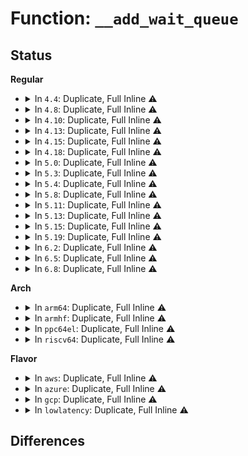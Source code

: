 # Function: <code>__add_wait_queue</code>

## Status
<b>Regular</b>
<ul>
<li>
<details>
<summary>In <code>4.4</code>: Duplicate, Full Inline ⚠️</summary>

**Collision:** Static Duplication

**Inline:** Full

**Transformation:** False

**Instances:**

```
In kernel/sched/wait.c (ffffffff810c321a)
Location: include/linux/wait.h:114
Inline: True
Inline callers:
  - kernel/sched/wait.c:add_wait_queue
  - kernel/sched/wait.c:prepare_to_wait
  - kernel/sched/wait.c:prepare_to_wait_event
```
```
In mm/filemap.c (ffffffff8118c5b9)
Location: include/linux/wait.h:114
Inline: True
Inline callers:
  - mm/filemap.c:add_page_wait_queue
```
```
In fs/fs_pin.c (ffffffff81242116)
Location: include/linux/wait.h:114
Inline: True
Inline callers:
  - fs/fs_pin.c:pin_kill
```
```
In fs/eventpoll.c (ffffffff812555e0)
Location: include/linux/wait.h:114
Inline: True
Inline callers:
  - fs/eventpoll.c:ep_poll
```
```
In fs/eventfd.c (ffffffff81259501)
Location: include/linux/wait.h:114
Inline: True
Inline callers:
  - fs/eventfd.c:eventfd_write
  - fs/eventfd.c:eventfd_ctx_read
```
```
In fs/userfaultfd.c (ffffffff81259be7)
Location: include/linux/wait.h:114
Inline: True
Inline callers:
  - fs/userfaultfd.c:userfaultfd_read
  - fs/userfaultfd.c:userfaultfd_read
  - fs/userfaultfd.c:handle_userfault
```
```
In drivers/pci/access.c (ffffffff8142e675)
Location: include/linux/wait.h:114
Inline: True
Inline callers:
  - drivers/pci/access.c:pci_wait_cfg
```
```
In net/unix/af_unix.c (ffffffff817bd654)
Location: include/linux/wait.h:114
Inline: True
Inline callers:
  - net/unix/af_unix.c:unix_dgram_peer_wake_me
```
</details>
</li>
<li>
<details>
<summary>In <code>4.8</code>: Duplicate, Full Inline ⚠️</summary>

**Collision:** Static Duplication

**Inline:** Full

**Transformation:** False

**Instances:**

```
In kernel/sched/wait.c (ffffffff810c7305)
Location: include/linux/wait.h:165
Inline: True
Inline callers:
  - kernel/sched/wait.c:prepare_to_wait_event
  - kernel/sched/wait.c:prepare_to_wait
  - kernel/sched/wait.c:add_wait_queue
```
```
In mm/filemap.c (ffffffff8119f409)
Location: include/linux/wait.h:165
Inline: True
Inline callers:
  - mm/filemap.c:add_page_wait_queue
```
```
In fs/fs_pin.c (ffffffff8126a46a)
Location: include/linux/wait.h:165
Inline: True
Inline callers:
  - fs/fs_pin.c:pin_kill
```
```
In fs/eventpoll.c (ffffffff8127d914)
Location: include/linux/wait.h:165
Inline: True
Inline callers:
  - fs/eventpoll.c:ep_poll
```
```
In fs/eventfd.c (ffffffff81281ed5)
Location: include/linux/wait.h:165
Inline: True
Inline callers:
  - fs/eventfd.c:eventfd_write
  - fs/eventfd.c:eventfd_ctx_read
```
```
In fs/userfaultfd.c (ffffffff812825fb)
Location: include/linux/wait.h:165
Inline: True
Inline callers:
  - fs/userfaultfd.c:userfaultfd_read
  - fs/userfaultfd.c:userfaultfd_read
  - fs/userfaultfd.c:handle_userfault
```
```
In drivers/pci/access.c (ffffffff81479c35)
Location: include/linux/wait.h:165
Inline: True
Inline callers:
  - drivers/pci/access.c:pci_wait_cfg
```
```
In net/unix/af_unix.c (ffffffff8182a5bf)
Location: include/linux/wait.h:165
Inline: True
Inline callers:
  - net/unix/af_unix.c:unix_dgram_peer_wake_me
```
</details>
</li>
<li>
<details>
<summary>In <code>4.10</code>: Duplicate, Full Inline ⚠️</summary>

**Collision:** Static Duplication

**Inline:** Full

**Transformation:** False

**Instances:**

```
In kernel/sched/wait.c (ffffffff810cd1b4)
Location: include/linux/wait.h:165
Inline: True
Inline callers:
  - kernel/sched/wait.c:prepare_to_wait_event
  - kernel/sched/wait.c:prepare_to_wait
  - kernel/sched/wait.c:add_wait_queue
```
```
In mm/filemap.c (ffffffff811b108e)
Location: include/linux/wait.h:165
Inline: True
Inline callers:
  - mm/filemap.c:do_read_cache_page
  - mm/filemap.c:do_read_cache_page
  - mm/filemap.c:filemap_fault
  - mm/filemap.c:add_page_wait_queue
```
```
In fs/fs_pin.c (ffffffff8127d41a)
Location: include/linux/wait.h:165
Inline: True
Inline callers:
  - fs/fs_pin.c:pin_kill
```
```
In fs/eventpoll.c (ffffffff812914a4)
Location: include/linux/wait.h:165
Inline: True
Inline callers:
  - fs/eventpoll.c:ep_poll
```
```
In fs/eventfd.c (ffffffff81295a05)
Location: include/linux/wait.h:165
Inline: True
Inline callers:
  - fs/eventfd.c:eventfd_write
  - fs/eventfd.c:eventfd_ctx_read
```
```
In fs/userfaultfd.c (ffffffff8129611b)
Location: include/linux/wait.h:165
Inline: True
Inline callers:
  - fs/userfaultfd.c:userfaultfd_read
  - fs/userfaultfd.c:userfaultfd_read
  - fs/userfaultfd.c:handle_userfault
```
```
In drivers/pci/access.c (ffffffff8149b0c5)
Location: include/linux/wait.h:165
Inline: True
Inline callers:
  - drivers/pci/access.c:pci_wait_cfg
```
```
In net/unix/af_unix.c (ffffffff8185c02f)
Location: include/linux/wait.h:165
Inline: True
Inline callers:
  - net/unix/af_unix.c:unix_dgram_peer_wake_me
```
</details>
</li>
<li>
<details>
<summary>In <code>4.13</code>: Duplicate, Full Inline ⚠️</summary>

**Collision:** Static Duplication

**Inline:** Full

**Transformation:** False

**Instances:**

```
In kernel/sched/wait.c (ffffffff810c9910)
Location: include/linux/wait.h:152
Inline: True
Inline callers:
  - kernel/sched/wait.c:prepare_to_wait_event
  - kernel/sched/wait.c:prepare_to_wait
```
```
In fs/fs_pin.c (ffffffff8128af9b)
Location: include/linux/wait.h:152
Inline: True
Inline callers:
  - fs/fs_pin.c:pin_kill
```
```
In fs/eventpoll.c (ffffffff8129e3c5)
Location: include/linux/wait.h:152
Inline: True
Inline callers:
  - fs/eventpoll.c:ep_poll
```
```
In fs/eventfd.c (ffffffff812a2be7)
Location: include/linux/wait.h:152
Inline: True
Inline callers:
  - fs/eventfd.c:eventfd_write
  - fs/eventfd.c:eventfd_ctx_read
```
```
In fs/userfaultfd.c (ffffffff812a3478)
Location: include/linux/wait.h:152
Inline: True
Inline callers:
  - fs/userfaultfd.c:userfaultfd_read
  - fs/userfaultfd.c:userfaultfd_read
  - fs/userfaultfd.c:userfaultfd_read
  - fs/userfaultfd.c:userfaultfd_event_wait_completion
  - fs/userfaultfd.c:handle_userfault
```
```
In drivers/pci/access.c (ffffffff814a4ea5)
Location: include/linux/wait.h:152
Inline: True
Inline callers:
  - drivers/pci/access.c:pci_wait_cfg
```
```
In net/unix/af_unix.c (ffffffff818806c6)
Location: include/linux/wait.h:152
Inline: True
Inline callers:
  - net/unix/af_unix.c:unix_dgram_peer_wake_me
```
</details>
</li>
<li>
<details>
<summary>In <code>4.15</code>: Duplicate, Full Inline ⚠️</summary>

**Collision:** Static Duplication

**Inline:** Full

**Transformation:** False

**Instances:**

```
In kernel/sched/wait.c (ffffffff810d1133)
Location: include/linux/wait.h:154
Inline: True
Inline callers:
  - kernel/sched/wait.c:prepare_to_wait_event
  - kernel/sched/wait.c:prepare_to_wait
  - kernel/sched/wait.c:add_wait_queue
```
```
In fs/fs_pin.c (ffffffff812adad9)
Location: include/linux/wait.h:154
Inline: True
Inline callers:
  - fs/fs_pin.c:pin_kill
```
```
In fs/eventpoll.c (ffffffff812c18b5)
Location: include/linux/wait.h:154
Inline: True
Inline callers:
  - fs/eventpoll.c:ep_poll
```
```
In fs/eventfd.c (ffffffff812c5f2c)
Location: include/linux/wait.h:154
Inline: True
Inline callers:
  - fs/eventfd.c:eventfd_write
  - fs/eventfd.c:eventfd_ctx_read
```
```
In fs/userfaultfd.c (ffffffff812c6a11)
Location: include/linux/wait.h:154
Inline: True
Inline callers:
  - fs/userfaultfd.c:userfaultfd_read
  - fs/userfaultfd.c:userfaultfd_read
  - fs/userfaultfd.c:userfaultfd_read
  - fs/userfaultfd.c:userfaultfd_event_wait_completion
  - fs/userfaultfd.c:handle_userfault
```
```
In drivers/pci/access.c (ffffffff814e3c7f)
Location: include/linux/wait.h:154
Inline: True
Inline callers:
  - drivers/pci/access.c:pci_wait_cfg
```
```
In net/unix/af_unix.c (ffffffff81901856)
Location: include/linux/wait.h:154
Inline: True
Inline callers:
  - net/unix/af_unix.c:unix_dgram_peer_wake_me
```
</details>
</li>
<li>
<details>
<summary>In <code>4.18</code>: Duplicate, Full Inline ⚠️</summary>

**Collision:** Static Duplication

**Inline:** Full

**Transformation:** False

**Instances:**

```
In kernel/sched/wait.c (ffffffff810d9646)
Location: include/linux/wait.h:154
Inline: True
Inline callers:
  - kernel/sched/wait.c:prepare_to_wait_event
  - kernel/sched/wait.c:prepare_to_wait
  - kernel/sched/wait.c:add_wait_queue
```
```
In fs/fs_pin.c (ffffffff812d588a)
Location: include/linux/wait.h:154
Inline: True
Inline callers:
  - fs/fs_pin.c:pin_kill
```
```
In fs/eventpoll.c (ffffffff812ea6f8)
Location: include/linux/wait.h:154
Inline: True
Inline callers:
  - fs/eventpoll.c:ep_poll
```
```
In fs/eventfd.c (ffffffff812ef1d8)
Location: include/linux/wait.h:154
Inline: True
Inline callers:
  - fs/eventfd.c:eventfd_write
  - fs/eventfd.c:eventfd_read
```
```
In fs/userfaultfd.c (ffffffff812f0dd2)
Location: include/linux/wait.h:154
Inline: True
Inline callers:
  - fs/userfaultfd.c:userfaultfd_read
  - fs/userfaultfd.c:userfaultfd_read
  - fs/userfaultfd.c:userfaultfd_read
  - fs/userfaultfd.c:userfaultfd_event_wait_completion
  - fs/userfaultfd.c:handle_userfault
```
```
In drivers/pci/access.c (ffffffff815136aa)
Location: include/linux/wait.h:154
Inline: True
Inline callers:
  - drivers/pci/access.c:pci_wait_cfg
```
```
In net/unix/af_unix.c (ffffffff8195944f)
Location: include/linux/wait.h:154
Inline: True
Inline callers:
  - net/unix/af_unix.c:unix_dgram_peer_wake_me
```
</details>
</li>
<li>
<details>
<summary>In <code>5.0</code>: Duplicate, Full Inline ⚠️</summary>

**Collision:** Static Duplication

**Inline:** Full

**Transformation:** False

**Instances:**

```
In kernel/sched/wait.c (ffffffff810e3140)
Location: include/linux/wait.h:154
Inline: True
Inline callers:
  - kernel/sched/wait.c:prepare_to_wait_event
  - kernel/sched/wait.c:prepare_to_wait
  - kernel/sched/wait.c:add_wait_queue
```
```
In fs/fs_pin.c (ffffffff812eac5a)
Location: include/linux/wait.h:154
Inline: True
Inline callers:
  - fs/fs_pin.c:pin_kill
```
```
In fs/eventpoll.c (ffffffff813009d1)
Location: include/linux/wait.h:154
Inline: True
Inline callers:
  - fs/eventpoll.c:ep_poll
```
```
In fs/eventfd.c (ffffffff81303b68)
Location: include/linux/wait.h:154
Inline: True
Inline callers:
  - fs/eventfd.c:eventfd_write
  - fs/eventfd.c:eventfd_read
```
```
In fs/userfaultfd.c (ffffffff813044e1)
Location: include/linux/wait.h:154
Inline: True
Inline callers:
  - fs/userfaultfd.c:userfaultfd_read
  - fs/userfaultfd.c:userfaultfd_read
  - fs/userfaultfd.c:userfaultfd_event_wait_completion
  - fs/userfaultfd.c:handle_userfault
```
```
In block/blk-mq.c (ffffffff814a9f9c)
Location: include/linux/wait.h:154
Inline: True
Inline callers:
  - block/blk-mq.c:blk_mq_dispatch_rq_list
```
```
In drivers/pci/access.c (ffffffff81528e0a)
Location: include/linux/wait.h:154
Inline: True
Inline callers:
  - drivers/pci/access.c:pci_wait_cfg
```
```
In net/unix/af_unix.c (ffffffff8198dfe3)
Location: include/linux/wait.h:154
Inline: True
Inline callers:
  - net/unix/af_unix.c:unix_dgram_peer_wake_me
```
</details>
</li>
<li>
<details>
<summary>In <code>5.3</code>: Duplicate, Full Inline ⚠️</summary>

**Collision:** Static Duplication

**Inline:** Full

**Transformation:** False

**Instances:**

```
In kernel/sched/wait.c (ffffffff810e9d81)
Location: include/linux/wait.h:167
Inline: True
Inline callers:
  - kernel/sched/wait.c:prepare_to_wait_event
  - kernel/sched/wait.c:prepare_to_wait
  - kernel/sched/wait.c:add_wait_queue
```
```
In fs/fs_pin.c (ffffffff813096c7)
Location: include/linux/wait.h:167
Inline: True
Inline callers:
  - fs/fs_pin.c:pin_kill
```
```
In fs/eventpoll.c (ffffffff81321c6f)
Location: include/linux/wait.h:167
Inline: True
Inline callers:
  - fs/eventpoll.c:ep_poll
```
```
In fs/eventfd.c (ffffffff81325137)
Location: include/linux/wait.h:167
Inline: True
Inline callers:
  - fs/eventfd.c:eventfd_write
  - fs/eventfd.c:eventfd_read
```
```
In fs/userfaultfd.c (ffffffff8132637f)
Location: include/linux/wait.h:167
Inline: True
Inline callers:
  - fs/userfaultfd.c:userfaultfd_read
  - fs/userfaultfd.c:userfaultfd_read
  - fs/userfaultfd.c:userfaultfd_event_wait_completion
  - fs/userfaultfd.c:handle_userfault
```
```
In block/blk-mq.c (ffffffff814d7f5e)
Location: include/linux/wait.h:167
Inline: True
Inline callers:
  - block/blk-mq.c:blk_mq_dispatch_rq_list
```
```
In drivers/pci/access.c (ffffffff81558013)
Location: include/linux/wait.h:167
Inline: True
Inline callers:
  - drivers/pci/access.c:pci_wait_cfg
```
```
In net/unix/af_unix.c (ffffffff819f956d)
Location: include/linux/wait.h:167
Inline: True
Inline callers:
  - net/unix/af_unix.c:unix_dgram_peer_wake_me
```
</details>
</li>
<li>
<details>
<summary>In <code>5.4</code>: Duplicate, Full Inline ⚠️</summary>

**Collision:** Static Duplication

**Inline:** Full

**Transformation:** False

**Instances:**

```
In kernel/sched/wait.c (ffffffff810f5751)
Location: include/linux/wait.h:167
Inline: True
Inline callers:
  - kernel/sched/wait.c:prepare_to_wait_event
  - kernel/sched/wait.c:prepare_to_wait
  - kernel/sched/wait.c:add_wait_queue
```
```
In fs/fs_pin.c (ffffffff8131c737)
Location: include/linux/wait.h:167
Inline: True
Inline callers:
  - fs/fs_pin.c:pin_kill
```
```
In fs/eventpoll.c (ffffffff813341ca)
Location: include/linux/wait.h:167
Inline: True
Inline callers:
  - fs/eventpoll.c:ep_poll
```
```
In fs/eventfd.c (ffffffff81337ec7)
Location: include/linux/wait.h:167
Inline: True
Inline callers:
  - fs/eventfd.c:eventfd_write
  - fs/eventfd.c:eventfd_read
```
```
In fs/userfaultfd.c (ffffffff8133910f)
Location: include/linux/wait.h:167
Inline: True
Inline callers:
  - fs/userfaultfd.c:userfaultfd_read
  - fs/userfaultfd.c:userfaultfd_read
  - fs/userfaultfd.c:userfaultfd_event_wait_completion
  - fs/userfaultfd.c:handle_userfault
```
```
In block/blk-mq.c (ffffffff814f12f0)
Location: include/linux/wait.h:167
Inline: True
Inline callers:
  - block/blk-mq.c:blk_mq_dispatch_rq_list
```
```
In drivers/pci/access.c (ffffffff81579623)
Location: include/linux/wait.h:167
Inline: True
Inline callers:
  - drivers/pci/access.c:pci_wait_cfg
```
```
In net/unix/af_unix.c (ffffffff81a301cd)
Location: include/linux/wait.h:167
Inline: True
Inline callers:
  - net/unix/af_unix.c:unix_dgram_peer_wake_me
```
</details>
</li>
<li>
<details>
<summary>In <code>5.8</code>: Duplicate, Full Inline ⚠️</summary>

**Collision:** Static Duplication

**Inline:** Full

**Transformation:** False

**Instances:**

```
In kernel/sched/wait.c (ffffffff810ff001)
Location: include/linux/wait.h:168
Inline: True
Inline callers:
  - kernel/sched/wait.c:prepare_to_wait_event
  - kernel/sched/wait.c:prepare_to_wait
  - kernel/sched/wait.c:add_wait_queue
```
```
In fs/fs_pin.c (ffffffff81356477)
Location: include/linux/wait.h:168
Inline: True
Inline callers:
  - fs/fs_pin.c:pin_kill
```
```
In fs/eventpoll.c (ffffffff8136e7b6)
Location: include/linux/wait.h:168
Inline: True
Inline callers:
  - fs/eventpoll.c:ep_poll
```
```
In fs/eventfd.c (ffffffff81371bf7)
Location: include/linux/wait.h:168
Inline: True
Inline callers:
  - fs/eventfd.c:eventfd_write
  - fs/eventfd.c:eventfd_read
```
```
In fs/userfaultfd.c (ffffffff81373c6b)
Location: include/linux/wait.h:168
Inline: True
Inline callers:
  - fs/userfaultfd.c:userfaultfd_ctx_read
  - fs/userfaultfd.c:userfaultfd_ctx_read
  - fs/userfaultfd.c:userfaultfd_event_wait_completion
  - fs/userfaultfd.c:handle_userfault
```
```
In block/blk-mq.c (ffffffff81551a77)
Location: include/linux/wait.h:168
Inline: True
Inline callers:
  - block/blk-mq.c:blk_mq_mark_tag_wait
```
```
In net/unix/af_unix.c (ffffffff81b24988)
Location: include/linux/wait.h:168
Inline: True
Inline callers:
  - net/unix/af_unix.c:unix_dgram_peer_wake_me
```
</details>
</li>
<li>
<details>
<summary>In <code>5.11</code>: Duplicate, Full Inline ⚠️</summary>

**Collision:** Static Duplication

**Inline:** Full

**Transformation:** False

**Instances:**

```
In kernel/sched/wait.c (ffffffff810fd88b)
Location: include/linux/wait.h:171
Inline: True
Inline callers:
  - kernel/sched/wait.c:prepare_to_wait_event
  - kernel/sched/wait.c:prepare_to_wait
  - kernel/sched/wait.c:add_wait_queue_priority
  - kernel/sched/wait.c:add_wait_queue
```
```
In fs/fs_pin.c (ffffffff81362dc3)
Location: include/linux/wait.h:171
Inline: True
Inline callers:
  - fs/fs_pin.c:pin_kill
```
```
In fs/eventpoll.c (ffffffff8137bb62)
Location: include/linux/wait.h:171
Inline: True
Inline callers:
  - fs/eventpoll.c:ep_poll
```
```
In fs/eventfd.c (ffffffff8137f9b9)
Location: include/linux/wait.h:171
Inline: True
Inline callers:
  - fs/eventfd.c:eventfd_write
  - fs/eventfd.c:eventfd_read
```
```
In fs/userfaultfd.c (ffffffff81381bd7)
Location: include/linux/wait.h:171
Inline: True
Inline callers:
  - fs/userfaultfd.c:userfaultfd_ctx_read
  - fs/userfaultfd.c:userfaultfd_ctx_read
  - fs/userfaultfd.c:userfaultfd_event_wait_completion
  - fs/userfaultfd.c:handle_userfault
```
```
In block/blk-mq.c (ffffffff8156dbff)
Location: include/linux/wait.h:171
Inline: True
Inline callers:
  - block/blk-mq.c:blk_mq_mark_tag_wait
```
```
In net/unix/af_unix.c (ffffffff81b3365e)
Location: include/linux/wait.h:171
Inline: True
Inline callers:
  - net/unix/af_unix.c:unix_dgram_peer_wake_me
```
</details>
</li>
<li>
<details>
<summary>In <code>5.13</code>: Duplicate, Full Inline ⚠️</summary>

**Collision:** Static Duplication

**Inline:** Full

**Transformation:** False

**Instances:**

```
In kernel/sched/wait.c (ffffffff810ffc6b)
Location: include/linux/wait.h:171
Inline: True
Inline callers:
  - kernel/sched/wait.c:prepare_to_wait_event
  - kernel/sched/wait.c:prepare_to_wait
  - kernel/sched/wait.c:add_wait_queue_priority
  - kernel/sched/wait.c:add_wait_queue
```
```
In fs/fs_pin.c (ffffffff81369863)
Location: include/linux/wait.h:171
Inline: True
Inline callers:
  - fs/fs_pin.c:pin_kill
```
```
In fs/eventpoll.c (ffffffff813822e2)
Location: include/linux/wait.h:171
Inline: True
Inline callers:
  - fs/eventpoll.c:ep_poll
```
```
In fs/eventfd.c (ffffffff81386638)
Location: include/linux/wait.h:171
Inline: True
Inline callers:
  - fs/eventfd.c:eventfd_write
  - fs/eventfd.c:eventfd_read
```
```
In fs/userfaultfd.c (ffffffff81388c3e)
Location: include/linux/wait.h:171
Inline: True
Inline callers:
  - fs/userfaultfd.c:userfaultfd_ctx_read
  - fs/userfaultfd.c:userfaultfd_ctx_read
  - fs/userfaultfd.c:userfaultfd_event_wait_completion
  - fs/userfaultfd.c:handle_userfault
```
```
In fs/io-wq.c (ffffffff813a3046)
Location: include/linux/wait.h:171
Inline: True
Inline callers:
  - fs/io-wq.c:io_worker_handle_work
```
```
In block/blk-mq.c (ffffffff815756df)
Location: include/linux/wait.h:171
Inline: True
Inline callers:
  - block/blk-mq.c:blk_mq_mark_tag_wait
```
```
In net/unix/af_unix.c (ffffffff81b2156e)
Location: include/linux/wait.h:171
Inline: True
Inline callers:
  - net/unix/af_unix.c:unix_dgram_peer_wake_me
```
</details>
</li>
<li>
<details>
<summary>In <code>5.15</code>: Duplicate, Full Inline ⚠️</summary>

**Collision:** Static Duplication

**Inline:** Full

**Transformation:** False

**Instances:**

```
In kernel/sched/wait.c (ffffffff8111bd50)
Location: include/linux/wait.h:171
Inline: True
Inline callers:
  - kernel/sched/wait.c:prepare_to_wait_event
  - kernel/sched/wait.c:prepare_to_wait
  - kernel/sched/wait.c:add_wait_queue_priority
  - kernel/sched/wait.c:add_wait_queue
```
```
In fs/fs_pin.c (ffffffff813b8563)
Location: include/linux/wait.h:171
Inline: True
Inline callers:
  - fs/fs_pin.c:pin_kill
```
```
In fs/eventpoll.c (ffffffff813cf550)
Location: include/linux/wait.h:171
Inline: True
Inline callers:
  - fs/eventpoll.c:ep_poll
```
```
In fs/eventfd.c (ffffffff813d3908)
Location: include/linux/wait.h:171
Inline: True
Inline callers:
  - fs/eventfd.c:eventfd_write
  - fs/eventfd.c:eventfd_read
```
```
In fs/userfaultfd.c (ffffffff813d5f58)
Location: include/linux/wait.h:171
Inline: True
Inline callers:
  - fs/userfaultfd.c:userfaultfd_ctx_read
  - fs/userfaultfd.c:userfaultfd_ctx_read
  - fs/userfaultfd.c:userfaultfd_event_wait_completion
  - fs/userfaultfd.c:handle_userfault
```
```
In fs/io-wq.c (ffffffff813f1c31)
Location: include/linux/wait.h:171
Inline: True
```
```
In block/blk-mq.c (ffffffff815da3df)
Location: include/linux/wait.h:171
Inline: True
Inline callers:
  - block/blk-mq.c:blk_mq_mark_tag_wait
```
```
In net/unix/af_unix.c (ffffffff81be670e)
Location: include/linux/wait.h:171
Inline: True
Inline callers:
  - net/unix/af_unix.c:unix_dgram_peer_wake_me
```
</details>
</li>
<li>
<details>
<summary>In <code>5.19</code>: Duplicate, Full Inline ⚠️</summary>

**Collision:** Static Duplication

**Inline:** Full

**Transformation:** False

**Instances:**

```
In kernel/sched/build_utility.c (ffffffff8113fb81)
Location: include/linux/wait.h:171
Inline: True
Inline callers:
  - kernel/sched/build_utility.c:prepare_to_wait_event
  - kernel/sched/build_utility.c:add_wait_queue_priority
  - kernel/sched/build_utility.c:add_wait_queue
  - kernel/sched/build_utility.c:__wait_on_bit
```
```
In fs/fs_pin.c (ffffffff8143de56)
Location: include/linux/wait.h:171
Inline: True
Inline callers:
  - fs/fs_pin.c:pin_kill
```
```
In fs/eventpoll.c (ffffffff8145830a)
Location: include/linux/wait.h:171
Inline: True
Inline callers:
  - fs/eventpoll.c:ep_poll
```
```
In fs/eventfd.c (ffffffff8145cdf0)
Location: include/linux/wait.h:171
Inline: True
Inline callers:
  - fs/eventfd.c:eventfd_write
  - fs/eventfd.c:eventfd_read
```
```
In fs/userfaultfd.c (ffffffff8145dc38)
Location: include/linux/wait.h:171
Inline: True
Inline callers:
  - fs/userfaultfd.c:userfaultfd_ctx_read
  - fs/userfaultfd.c:userfaultfd_ctx_read
  - fs/userfaultfd.c:userfaultfd_event_wait_completion
  - fs/userfaultfd.c:handle_userfault
```
```
In block/blk-mq.c (ffffffff816884cf)
Location: include/linux/wait.h:171
Inline: True
Inline callers:
  - block/blk-mq.c:blk_mq_mark_tag_wait
```
```
In io_uring/io-wq.c (ffffffff816d98b0)
Location: include/linux/wait.h:171
Inline: True
```
```
In net/unix/af_unix.c (ffffffff81d7d402)
Location: include/linux/wait.h:171
Inline: True
Inline callers:
  - net/unix/af_unix.c:unix_dgram_peer_wake_me
```
</details>
</li>
<li>
<details>
<summary>In <code>6.2</code>: Duplicate, Full Inline ⚠️</summary>

**Collision:** Static Duplication

**Inline:** Full

**Transformation:** False

**Instances:**

```
In kernel/sched/build_utility.c (ffffffff8116a761)
Location: include/linux/wait.h:171
Inline: True
Inline callers:
  - kernel/sched/build_utility.c:prepare_to_wait_event
  - kernel/sched/build_utility.c:add_wait_queue_priority
  - kernel/sched/build_utility.c:add_wait_queue
  - kernel/sched/build_utility.c:__wait_on_bit
```
```
In fs/fs_pin.c (ffffffff814cc816)
Location: include/linux/wait.h:171
Inline: True
Inline callers:
  - fs/fs_pin.c:pin_kill
```
```
In fs/eventpoll.c (ffffffff814e7c3a)
Location: include/linux/wait.h:171
Inline: True
Inline callers:
  - fs/eventpoll.c:ep_poll
```
```
In fs/eventfd.c (ffffffff814ec4b9)
Location: include/linux/wait.h:171
Inline: True
Inline callers:
  - fs/eventfd.c:eventfd_write
  - fs/eventfd.c:eventfd_read
```
```
In fs/userfaultfd.c (ffffffff814ed698)
Location: include/linux/wait.h:171
Inline: True
Inline callers:
  - fs/userfaultfd.c:userfaultfd_ctx_read
  - fs/userfaultfd.c:userfaultfd_ctx_read
  - fs/userfaultfd.c:userfaultfd_event_wait_completion
  - fs/userfaultfd.c:handle_userfault
```
```
In block/blk-mq.c (ffffffff8174697e)
Location: include/linux/wait.h:171
Inline: True
Inline callers:
  - block/blk-mq.c:blk_mq_mark_tag_wait
```
```
In io_uring/io-wq.c (ffffffff817a5790)
Location: include/linux/wait.h:171
Inline: True
```
```
In net/unix/af_unix.c (ffffffff81f4a923)
Location: include/linux/wait.h:171
Inline: True
Inline callers:
  - net/unix/af_unix.c:unix_dgram_peer_wake_me
```
</details>
</li>
<li>
<details>
<summary>In <code>6.5</code>: Duplicate, Full Inline ⚠️</summary>

**Collision:** Static Duplication

**Inline:** Full

**Transformation:** False

**Instances:**

```
In kernel/sched/build_utility.c (ffffffff8117ae71)
Location: include/linux/wait.h:171
Inline: True
Inline callers:
  - kernel/sched/build_utility.c:prepare_to_wait_event
  - kernel/sched/build_utility.c:add_wait_queue_priority
  - kernel/sched/build_utility.c:add_wait_queue
  - kernel/sched/build_utility.c:__wait_on_bit
```
```
In fs/fs_pin.c (ffffffff81502a56)
Location: include/linux/wait.h:171
Inline: True
Inline callers:
  - fs/fs_pin.c:pin_kill
```
```
In fs/eventpoll.c (ffffffff8151deed)
Location: include/linux/wait.h:171
Inline: True
Inline callers:
  - fs/eventpoll.c:ep_poll
```
```
In fs/userfaultfd.c (ffffffff815246a8)
Location: include/linux/wait.h:171
Inline: True
Inline callers:
  - fs/userfaultfd.c:userfaultfd_ctx_read
  - fs/userfaultfd.c:userfaultfd_ctx_read
  - fs/userfaultfd.c:userfaultfd_event_wait_completion
  - fs/userfaultfd.c:handle_userfault
```
```
In block/blk-mq.c (ffffffff81783bde)
Location: include/linux/wait.h:171
Inline: True
Inline callers:
  - block/blk-mq.c:blk_mq_mark_tag_wait
```
```
In io_uring/io-wq.c (ffffffff817e675c)
Location: include/linux/wait.h:171
Inline: True
```
```
In net/unix/af_unix.c (ffffffff81faa5c3)
Location: include/linux/wait.h:171
Inline: True
Inline callers:
  - net/unix/af_unix.c:unix_dgram_peer_wake_me
```
</details>
</li>
<li>
<details>
<summary>In <code>6.8</code>: Duplicate, Full Inline ⚠️</summary>

**Collision:** Static Duplication

**Inline:** Full

**Transformation:** False

**Instances:**

```
In kernel/sched/build_utility.c (ffffffff81188881)
Location: include/linux/wait.h:169
Inline: True
Inline callers:
  - kernel/sched/build_utility.c:prepare_to_wait_event
  - kernel/sched/build_utility.c:add_wait_queue_priority
  - kernel/sched/build_utility.c:add_wait_queue
  - kernel/sched/build_utility.c:__wait_on_bit
```
```
In fs/fs_pin.c (ffffffff815376a6)
Location: include/linux/wait.h:169
Inline: True
Inline callers:
  - fs/fs_pin.c:pin_kill
```
```
In fs/eventpoll.c (ffffffff815524cd)
Location: include/linux/wait.h:169
Inline: True
Inline callers:
  - fs/eventpoll.c:ep_poll
```
```
In fs/userfaultfd.c (ffffffff8155b198)
Location: include/linux/wait.h:169
Inline: True
Inline callers:
  - fs/userfaultfd.c:userfaultfd_ctx_read
  - fs/userfaultfd.c:userfaultfd_ctx_read
  - fs/userfaultfd.c:userfaultfd_event_wait_completion
  - fs/userfaultfd.c:handle_userfault
```
```
In block/blk-mq.c (ffffffff817c5f46)
Location: include/linux/wait.h:169
Inline: True
Inline callers:
  - block/blk-mq.c:blk_mq_mark_tag_wait
```
```
In io_uring/io-wq.c (ffffffff8182c51c)
Location: include/linux/wait.h:169
Inline: True
```
```
In net/unix/af_unix.c (ffffffff820779e3)
Location: include/linux/wait.h:169
Inline: True
Inline callers:
  - net/unix/af_unix.c:unix_dgram_peer_wake_me
```
</details>
</li>
</ul>
<b>Arch</b>
<ul>
<li>
<details>
<summary>In <code>arm64</code>: Duplicate, Full Inline ⚠️</summary>

**Collision:** Static Duplication

**Inline:** Full

**Transformation:** False

**Instances:**

```
In kernel/sched/wait.c (ffff800010158370)
Location: include/linux/wait.h:167
Inline: True
Inline callers:
  - kernel/sched/wait.c:prepare_to_wait_event
  - kernel/sched/wait.c:prepare_to_wait
  - kernel/sched/wait.c:add_wait_queue
```
```
In fs/fs_pin.c (ffff8000103d420c)
Location: include/linux/wait.h:167
Inline: True
Inline callers:
  - fs/fs_pin.c:pin_kill
```
```
In fs/eventpoll.c (ffff8000103f29fc)
Location: include/linux/wait.h:167
Inline: True
Inline callers:
  - fs/eventpoll.c:ep_poll
```
```
In fs/eventfd.c (ffff8000103f6430)
Location: include/linux/wait.h:167
Inline: True
Inline callers:
  - fs/eventfd.c:eventfd_write
  - fs/eventfd.c:eventfd_read
```
```
In fs/userfaultfd.c (ffff8000103f7144)
Location: include/linux/wait.h:167
Inline: True
Inline callers:
  - fs/userfaultfd.c:userfaultfd_read
  - fs/userfaultfd.c:userfaultfd_read
  - fs/userfaultfd.c:userfaultfd_event_wait_completion
  - fs/userfaultfd.c:handle_userfault
```
```
In block/blk-mq.c (ffff8000105f084c)
Location: include/linux/wait.h:167
Inline: True
Inline callers:
  - block/blk-mq.c:blk_mq_dispatch_rq_list
```
```
In drivers/pci/access.c (0)
Location: include/linux/wait.h:167
Inline: True
Inline callers:
  - drivers/pci/access.c:pci_wait_cfg
```
```
In net/unix/af_unix.c (ffff800010cefe3c)
Location: include/linux/wait.h:167
Inline: True
Inline callers:
  - net/unix/af_unix.c:unix_dgram_peer_wake_me
```
</details>
</li>
<li>
<details>
<summary>In <code>armhf</code>: Duplicate, Full Inline ⚠️</summary>

**Collision:** Static Duplication

**Inline:** Full

**Transformation:** False

**Instances:**

```
In kernel/sched/wait.c (c03a5f08)
Location: include/linux/wait.h:167
Inline: True
Inline callers:
  - kernel/sched/wait.c:prepare_to_wait_event
  - kernel/sched/wait.c:prepare_to_wait
  - kernel/sched/wait.c:add_wait_queue
```
```
In fs/fs_pin.c (c05ae34c)
Location: include/linux/wait.h:167
Inline: True
Inline callers:
  - fs/fs_pin.c:pin_kill
```
```
In fs/eventpoll.c (c05c6824)
Location: include/linux/wait.h:167
Inline: True
Inline callers:
  - fs/eventpoll.c:do_epoll_wait
```
```
In fs/eventfd.c (c05caeb0)
Location: include/linux/wait.h:167
Inline: True
Inline callers:
  - fs/eventfd.c:eventfd_write
  - fs/eventfd.c:eventfd_read
```
```
In fs/userfaultfd.c (c05cb714)
Location: include/linux/wait.h:167
Inline: True
Inline callers:
  - fs/userfaultfd.c:userfaultfd_ctx_read
  - fs/userfaultfd.c:userfaultfd_ctx_read
  - fs/userfaultfd.c:userfaultfd_event_wait_completion
  - fs/userfaultfd.c:handle_userfault
```
```
In block/blk-mq.c (c079c98c)
Location: include/linux/wait.h:167
Inline: True
Inline callers:
  - block/blk-mq.c:blk_mq_dispatch_rq_list
```
```
In drivers/pci/access.c (c0877588)
Location: include/linux/wait.h:167
Inline: True
Inline callers:
  - drivers/pci/access.c:pci_wait_cfg
```
```
In net/unix/af_unix.c (c0df6868)
Location: include/linux/wait.h:167
Inline: True
Inline callers:
  - net/unix/af_unix.c:unix_dgram_peer_wake_me
```
</details>
</li>
<li>
<details>
<summary>In <code>ppc64el</code>: Duplicate, Full Inline ⚠️</summary>

**Collision:** Static Duplication

**Inline:** Full

**Transformation:** False

**Instances:**

```
In kernel/sched/wait.c (c0000000001acfb0)
Location: include/linux/wait.h:167
Inline: True
Inline callers:
  - kernel/sched/wait.c:prepare_to_wait_event
  - kernel/sched/wait.c:prepare_to_wait
  - kernel/sched/wait.c:add_wait_queue
```
```
In fs/fs_pin.c (c0000000004d6de0)
Location: include/linux/wait.h:167
Inline: True
Inline callers:
  - fs/fs_pin.c:pin_kill
```
```
In fs/eventpoll.c (c0000000004f858c)
Location: include/linux/wait.h:167
Inline: True
Inline callers:
  - fs/eventpoll.c:ep_poll
```
```
In fs/eventfd.c (c0000000004fe750)
Location: include/linux/wait.h:167
Inline: True
Inline callers:
  - fs/eventfd.c:eventfd_write
  - fs/eventfd.c:eventfd_read
```
```
In fs/userfaultfd.c (c000000000500cbc)
Location: include/linux/wait.h:167
Inline: True
Inline callers:
  - fs/userfaultfd.c:userfaultfd_ctx_read
  - fs/userfaultfd.c:userfaultfd_ctx_read
  - fs/userfaultfd.c:userfaultfd_event_wait_completion
  - fs/userfaultfd.c:handle_userfault
```
```
In block/blk-mq.c (c00000000078720c)
Location: include/linux/wait.h:167
Inline: True
Inline callers:
  - block/blk-mq.c:blk_mq_dispatch_rq_list
```
```
In drivers/pci/access.c (c0000000008536a8)
Location: include/linux/wait.h:167
Inline: True
Inline callers:
  - drivers/pci/access.c:pci_wait_cfg
```
```
In net/unix/af_unix.c (c000000000e15784)
Location: include/linux/wait.h:167
Inline: True
Inline callers:
  - net/unix/af_unix.c:unix_dgram_peer_wake_me
```
</details>
</li>
<li>
<details>
<summary>In <code>riscv64</code>: Duplicate, Full Inline ⚠️</summary>

**Collision:** Static Duplication

**Inline:** Full

**Transformation:** False

**Instances:**

```
In kernel/sched/wait.c (ffffffe0000fed4e)
Location: include/linux/wait.h:167
Inline: True
Inline callers:
  - kernel/sched/wait.c:prepare_to_wait_event
  - kernel/sched/wait.c:prepare_to_wait
  - kernel/sched/wait.c:add_wait_queue
```
```
In fs/fs_pin.c (ffffffe00028e7d0)
Location: include/linux/wait.h:167
Inline: True
Inline callers:
  - fs/fs_pin.c:pin_kill
```
```
In fs/eventpoll.c (ffffffe0002a34a0)
Location: include/linux/wait.h:167
Inline: True
Inline callers:
  - fs/eventpoll.c:do_epoll_wait
```
```
In fs/eventfd.c (ffffffe0002a6bf4)
Location: include/linux/wait.h:167
Inline: True
Inline callers:
  - fs/eventfd.c:eventfd_write
  - fs/eventfd.c:eventfd_read
```
```
In fs/userfaultfd.c (ffffffe0002a7d4a)
Location: include/linux/wait.h:167
Inline: True
Inline callers:
  - fs/userfaultfd.c:userfaultfd_read
  - fs/userfaultfd.c:userfaultfd_read
  - fs/userfaultfd.c:userfaultfd_event_wait_completion
  - fs/userfaultfd.c:handle_userfault
```
```
In block/blk-mq.c (ffffffe00042f668)
Location: include/linux/wait.h:167
Inline: True
Inline callers:
  - block/blk-mq.c:blk_mq_dispatch_rq_list
```
```
In drivers/pci/access.c (ffffffe0004b4296)
Location: include/linux/wait.h:167
Inline: True
Inline callers:
  - drivers/pci/access.c:pci_wait_cfg
```
```
In net/unix/af_unix.c (ffffffe00083c84c)
Location: include/linux/wait.h:167
Inline: True
Inline callers:
  - net/unix/af_unix.c:unix_dgram_peer_wake_me
```
</details>
</li>
</ul>
<b>Flavor</b>
<ul>
<li>
<details>
<summary>In <code>aws</code>: Duplicate, Full Inline ⚠️</summary>

**Collision:** Static Duplication

**Inline:** Full

**Transformation:** False

**Instances:**

```
In kernel/sched/wait.c (ffffffff810eeb51)
Location: include/linux/wait.h:167
Inline: True
Inline callers:
  - kernel/sched/wait.c:prepare_to_wait_event
  - kernel/sched/wait.c:prepare_to_wait
  - kernel/sched/wait.c:add_wait_queue
```
```
In fs/fs_pin.c (ffffffff81314d17)
Location: include/linux/wait.h:167
Inline: True
Inline callers:
  - fs/fs_pin.c:pin_kill
```
```
In fs/eventpoll.c (ffffffff8132c7aa)
Location: include/linux/wait.h:167
Inline: True
Inline callers:
  - fs/eventpoll.c:ep_poll
```
```
In fs/eventfd.c (ffffffff813304a7)
Location: include/linux/wait.h:167
Inline: True
Inline callers:
  - fs/eventfd.c:eventfd_write
  - fs/eventfd.c:eventfd_read
```
```
In fs/userfaultfd.c (ffffffff813316ef)
Location: include/linux/wait.h:167
Inline: True
Inline callers:
  - fs/userfaultfd.c:userfaultfd_read
  - fs/userfaultfd.c:userfaultfd_read
  - fs/userfaultfd.c:userfaultfd_event_wait_completion
  - fs/userfaultfd.c:handle_userfault
```
```
In block/blk-mq.c (ffffffff814e98d0)
Location: include/linux/wait.h:167
Inline: True
Inline callers:
  - block/blk-mq.c:blk_mq_dispatch_rq_list
```
```
In drivers/pci/access.c (ffffffff8156db43)
Location: include/linux/wait.h:167
Inline: True
Inline callers:
  - drivers/pci/access.c:pci_wait_cfg
```
```
In net/unix/af_unix.c (ffffffff819cf85d)
Location: include/linux/wait.h:167
Inline: True
Inline callers:
  - net/unix/af_unix.c:unix_dgram_peer_wake_me
```
</details>
</li>
<li>
<details>
<summary>In <code>azure</code>: Duplicate, Full Inline ⚠️</summary>

**Collision:** Static Duplication

**Inline:** Full

**Transformation:** False

**Instances:**

```
In kernel/sched/wait.c (ffffffff810debe1)
Location: include/linux/wait.h:167
Inline: True
Inline callers:
  - kernel/sched/wait.c:prepare_to_wait_event
  - kernel/sched/wait.c:prepare_to_wait
  - kernel/sched/wait.c:add_wait_queue
```
```
In fs/fs_pin.c (ffffffff8130591d)
Location: include/linux/wait.h:167
Inline: True
Inline callers:
  - fs/fs_pin.c:pin_kill
```
```
In fs/eventpoll.c (ffffffff8131c085)
Location: include/linux/wait.h:167
Inline: True
Inline callers:
  - fs/eventpoll.c:ep_poll
```
```
In fs/eventfd.c (ffffffff813210b1)
Location: include/linux/wait.h:167
Inline: True
Inline callers:
  - fs/eventfd.c:eventfd_write
  - fs/eventfd.c:eventfd_read
```
```
In fs/userfaultfd.c (ffffffff813222cf)
Location: include/linux/wait.h:167
Inline: True
Inline callers:
  - fs/userfaultfd.c:userfaultfd_read
  - fs/userfaultfd.c:userfaultfd_read
  - fs/userfaultfd.c:userfaultfd_event_wait_completion
  - fs/userfaultfd.c:handle_userfault
```
```
In block/blk-mq.c (ffffffff814d9e3a)
Location: include/linux/wait.h:167
Inline: True
Inline callers:
  - block/blk-mq.c:blk_mq_dispatch_rq_list
```
```
In drivers/pci/access.c (ffffffff8155c2b3)
Location: include/linux/wait.h:167
Inline: True
Inline callers:
  - drivers/pci/access.c:pci_wait_cfg
```
```
In net/unix/af_unix.c (ffffffff8198c61d)
Location: include/linux/wait.h:167
Inline: True
Inline callers:
  - net/unix/af_unix.c:unix_dgram_peer_wake_me
```
</details>
</li>
<li>
<details>
<summary>In <code>gcp</code>: Duplicate, Full Inline ⚠️</summary>

**Collision:** Static Duplication

**Inline:** Full

**Transformation:** False

**Instances:**

```
In kernel/sched/wait.c (ffffffff810ebc81)
Location: include/linux/wait.h:167
Inline: True
Inline callers:
  - kernel/sched/wait.c:prepare_to_wait_event
  - kernel/sched/wait.c:prepare_to_wait
  - kernel/sched/wait.c:add_wait_queue
```
```
In fs/fs_pin.c (ffffffff81312b07)
Location: include/linux/wait.h:167
Inline: True
Inline callers:
  - fs/fs_pin.c:pin_kill
```
```
In fs/eventpoll.c (ffffffff8132a27a)
Location: include/linux/wait.h:167
Inline: True
Inline callers:
  - fs/eventpoll.c:ep_poll
```
```
In fs/eventfd.c (ffffffff8132df77)
Location: include/linux/wait.h:167
Inline: True
Inline callers:
  - fs/eventfd.c:eventfd_write
  - fs/eventfd.c:eventfd_read
```
```
In fs/userfaultfd.c (ffffffff8132f1bf)
Location: include/linux/wait.h:167
Inline: True
Inline callers:
  - fs/userfaultfd.c:userfaultfd_read
  - fs/userfaultfd.c:userfaultfd_read
  - fs/userfaultfd.c:userfaultfd_event_wait_completion
  - fs/userfaultfd.c:handle_userfault
```
```
In block/blk-mq.c (ffffffff814e5960)
Location: include/linux/wait.h:167
Inline: True
Inline callers:
  - block/blk-mq.c:blk_mq_dispatch_rq_list
```
```
In drivers/pci/access.c (ffffffff8156d373)
Location: include/linux/wait.h:167
Inline: True
Inline callers:
  - drivers/pci/access.c:pci_wait_cfg
```
```
In net/unix/af_unix.c (ffffffff81a3a2dd)
Location: include/linux/wait.h:167
Inline: True
Inline callers:
  - net/unix/af_unix.c:unix_dgram_peer_wake_me
```
</details>
</li>
<li>
<details>
<summary>In <code>lowlatency</code>: Duplicate, Full Inline ⚠️</summary>

**Collision:** Static Duplication

**Inline:** Full

**Transformation:** False

**Instances:**

```
In kernel/sched/wait.c (ffffffff810f6ce1)
Location: include/linux/wait.h:167
Inline: True
Inline callers:
  - kernel/sched/wait.c:prepare_to_wait_event
  - kernel/sched/wait.c:prepare_to_wait
  - kernel/sched/wait.c:add_wait_queue
```
```
In fs/fs_pin.c (ffffffff81324336)
Location: include/linux/wait.h:167
Inline: True
Inline callers:
  - fs/fs_pin.c:pin_kill
```
```
In fs/eventpoll.c (ffffffff8133ad56)
Location: include/linux/wait.h:167
Inline: True
Inline callers:
  - fs/eventpoll.c:ep_poll
```
```
In fs/eventfd.c (ffffffff8134084f)
Location: include/linux/wait.h:167
Inline: True
Inline callers:
  - fs/eventfd.c:eventfd_write
  - fs/eventfd.c:eventfd_read
```
```
In fs/userfaultfd.c (ffffffff813412de)
Location: include/linux/wait.h:167
Inline: True
Inline callers:
  - fs/userfaultfd.c:userfaultfd_read
  - fs/userfaultfd.c:userfaultfd_read
  - fs/userfaultfd.c:userfaultfd_event_wait_completion
  - fs/userfaultfd.c:handle_userfault
```
```
In block/blk-mq.c (ffffffff814fe8b5)
Location: include/linux/wait.h:167
Inline: True
Inline callers:
  - block/blk-mq.c:blk_mq_dispatch_rq_list
```
```
In drivers/pci/access.c (ffffffff815873ca)
Location: include/linux/wait.h:167
Inline: True
Inline callers:
  - drivers/pci/access.c:pci_wait_cfg
```
```
In net/unix/af_unix.c (ffffffff81a45407)
Location: include/linux/wait.h:167
Inline: True
Inline callers:
  - net/unix/af_unix.c:unix_dgram_peer_wake_me
```
</details>
</li>
</ul>

## Differences
